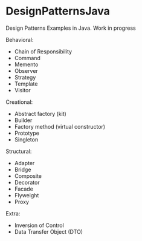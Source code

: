 # DesignPatternsJava

Design Patterns Examples in Java. Work in progress

Behavioral:
  - Chain of Responsibility
  - Command
  - Memento
  - Observer
  - Strategy
  - Template
  - Visitor

Creational:
  - Abstract factory (kit)
  - Builder
  - Factory method (virtual constructor)
  - Prototype
  - Singleton

Structural:
  - Adapter
  - Bridge
  - Composite
  - Decorator
  - Facade
  - Flyweight
  - Proxy
  
Extra:
  - Inversion of Control
  - Data Transfer Object (DTO)
